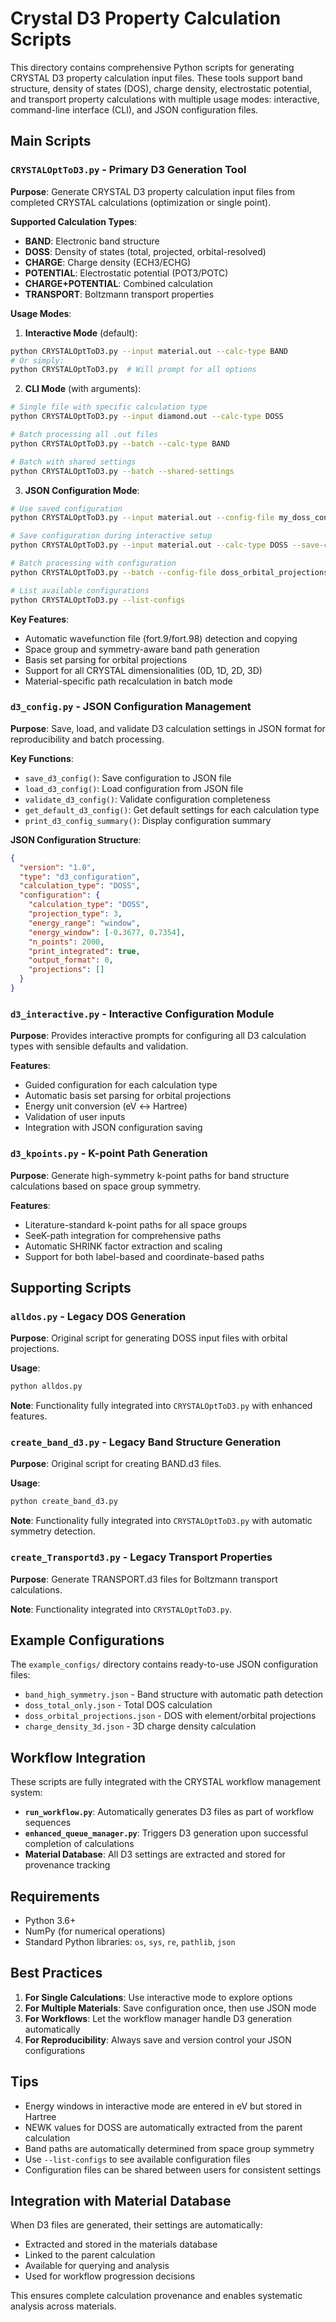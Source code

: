 # Crystal D3 Property Calculation Scripts

This directory contains comprehensive Python scripts for generating CRYSTAL D3 property calculation input files. These tools support band structure, density of states (DOS), charge density, electrostatic potential, and transport property calculations with multiple usage modes: interactive, command-line interface (CLI), and JSON configuration files.

## Main Scripts

### `CRYSTALOptToD3.py` - Primary D3 Generation Tool

**Purpose**: Generate CRYSTAL D3 property calculation input files from completed CRYSTAL calculations (optimization or single point).

**Supported Calculation Types**:
- **BAND**: Electronic band structure
- **DOSS**: Density of states (total, projected, orbital-resolved)
- **CHARGE**: Charge density (ECH3/ECHG)
- **POTENTIAL**: Electrostatic potential (POT3/POTC)
- **CHARGE+POTENTIAL**: Combined calculation
- **TRANSPORT**: Boltzmann transport properties

**Usage Modes**:

1. **Interactive Mode** (default):
```bash
python CRYSTALOptToD3.py --input material.out --calc-type BAND
# Or simply:
python CRYSTALOptToD3.py  # Will prompt for all options
```

2. **CLI Mode** (with arguments):
```bash
# Single file with specific calculation type
python CRYSTALOptToD3.py --input diamond.out --calc-type DOSS

# Batch processing all .out files
python CRYSTALOptToD3.py --batch --calc-type BAND

# Batch with shared settings
python CRYSTALOptToD3.py --batch --shared-settings
```

3. **JSON Configuration Mode**:
```bash
# Use saved configuration
python CRYSTALOptToD3.py --input material.out --config-file my_doss_config.json

# Save configuration during interactive setup
python CRYSTALOptToD3.py --input material.out --calc-type DOSS --save-config

# Batch processing with configuration
python CRYSTALOptToD3.py --batch --config-file doss_orbital_projections.json

# List available configurations
python CRYSTALOptToD3.py --list-configs
```

**Key Features**:
- Automatic wavefunction file (fort.9/fort.98) detection and copying
- Space group and symmetry-aware band path generation
- Basis set parsing for orbital projections
- Support for all CRYSTAL dimensionalities (0D, 1D, 2D, 3D)
- Material-specific path recalculation in batch mode

### `d3_config.py` - JSON Configuration Management

**Purpose**: Save, load, and validate D3 calculation settings in JSON format for reproducibility and batch processing.

**Key Functions**:
- `save_d3_config()`: Save configuration to JSON file
- `load_d3_config()`: Load configuration from JSON file
- `validate_d3_config()`: Validate configuration completeness
- `get_default_d3_config()`: Get default settings for each calculation type
- `print_d3_config_summary()`: Display configuration summary

**JSON Configuration Structure**:
```json
{
  "version": "1.0",
  "type": "d3_configuration",
  "calculation_type": "DOSS",
  "configuration": {
    "calculation_type": "DOSS",
    "projection_type": 3,
    "energy_range": "window",
    "energy_window": [-0.3677, 0.7354],
    "n_points": 2000,
    "print_integrated": true,
    "output_format": 0,
    "projections": []
  }
}
```

### `d3_interactive.py` - Interactive Configuration Module

**Purpose**: Provides interactive prompts for configuring all D3 calculation types with sensible defaults and validation.

**Features**:
- Guided configuration for each calculation type
- Automatic basis set parsing for orbital projections
- Energy unit conversion (eV ↔ Hartree)
- Validation of user inputs
- Integration with JSON configuration saving

### `d3_kpoints.py` - K-point Path Generation

**Purpose**: Generate high-symmetry k-point paths for band structure calculations based on space group symmetry.

**Features**:
- Literature-standard k-point paths for all space groups
- SeeK-path integration for comprehensive paths
- Automatic SHRINK factor extraction and scaling
- Support for both label-based and coordinate-based paths

## Supporting Scripts

### `alldos.py` - Legacy DOS Generation

**Purpose**: Original script for generating DOSS input files with orbital projections.

**Usage**:
```bash
python alldos.py
```

**Note**: Functionality fully integrated into `CRYSTALOptToD3.py` with enhanced features.

### `create_band_d3.py` - Legacy Band Structure Generation

**Purpose**: Original script for creating BAND.d3 files.

**Usage**:
```bash
python create_band_d3.py
```

**Note**: Functionality fully integrated into `CRYSTALOptToD3.py` with automatic symmetry detection.

### `create_Transportd3.py` - Legacy Transport Properties

**Purpose**: Generate TRANSPORT.d3 files for Boltzmann transport calculations.

**Note**: Functionality integrated into `CRYSTALOptToD3.py`.

## Example Configurations

The `example_configs/` directory contains ready-to-use JSON configuration files:

- `band_high_symmetry.json` - Band structure with automatic path detection
- `doss_total_only.json` - Total DOS calculation
- `doss_orbital_projections.json` - DOS with element/orbital projections
- `charge_density_3d.json` - 3D charge density calculation

## Workflow Integration

These scripts are fully integrated with the CRYSTAL workflow management system:

- **`run_workflow.py`**: Automatically generates D3 files as part of workflow sequences
- **`enhanced_queue_manager.py`**: Triggers D3 generation upon successful completion of calculations
- **Material Database**: All D3 settings are extracted and stored for provenance tracking

## Requirements

- Python 3.6+
- NumPy (for numerical operations)
- Standard Python libraries: `os`, `sys`, `re`, `pathlib`, `json`

## Best Practices

1. **For Single Calculations**: Use interactive mode to explore options
2. **For Multiple Materials**: Save configuration once, then use JSON mode
3. **For Workflows**: Let the workflow manager handle D3 generation automatically
4. **For Reproducibility**: Always save and version control your JSON configurations

## Tips

- Energy windows in interactive mode are entered in eV but stored in Hartree
- NEWK values for DOSS are automatically extracted from the parent calculation
- Band paths are automatically determined from space group symmetry
- Use `--list-configs` to see available configuration files
- Configuration files can be shared between users for consistent settings

## Integration with Material Database

When D3 files are generated, their settings are automatically:
- Extracted and stored in the materials database
- Linked to the parent calculation
- Available for querying and analysis
- Used for workflow progression decisions

This ensures complete calculation provenance and enables systematic analysis across materials.